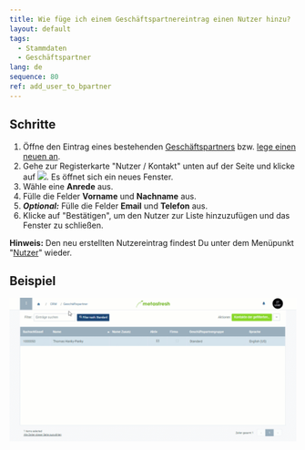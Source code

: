 ```yaml
---
title: Wie füge ich einem Geschäftspartnereintrag einen Nutzer hinzu?
layout: default
tags:
  - Stammdaten
  - Geschäftspartner
lang: de
sequence: 80
ref: add_user_to_bpartner
---
```


## Schritte
1. Öffne den Eintrag eines bestehenden [Geschäftspartners](Menu) bzw. [lege einen neuen an](Neuer_Geschaeftspartner).
1. Gehe zur Registerkarte "Nutzer / Kontakt" unten auf der Seite und klicke auf ![](assets/Neu_hinzufuegen_Button.png). Es öffnet sich ein neues Fenster.
1. Wähle eine **Anrede** aus.
1. Fülle die Felder **Vorname** und **Nachname** aus.
1. ***Optional:*** Fülle die Felder **Email** und **Telefon** aus.
1. Klicke auf "Bestätigen", um den Nutzer zur Liste hinzuzufügen und das Fenster zu schließen.

**Hinweis:** Den neu erstellten Nutzereintrag findest Du unter dem Menüpunkt "[Nutzer](Menu)" wieder.

## Beispiel
![](assets/GPartner_Nutzer_hinzufuegen.gif)

